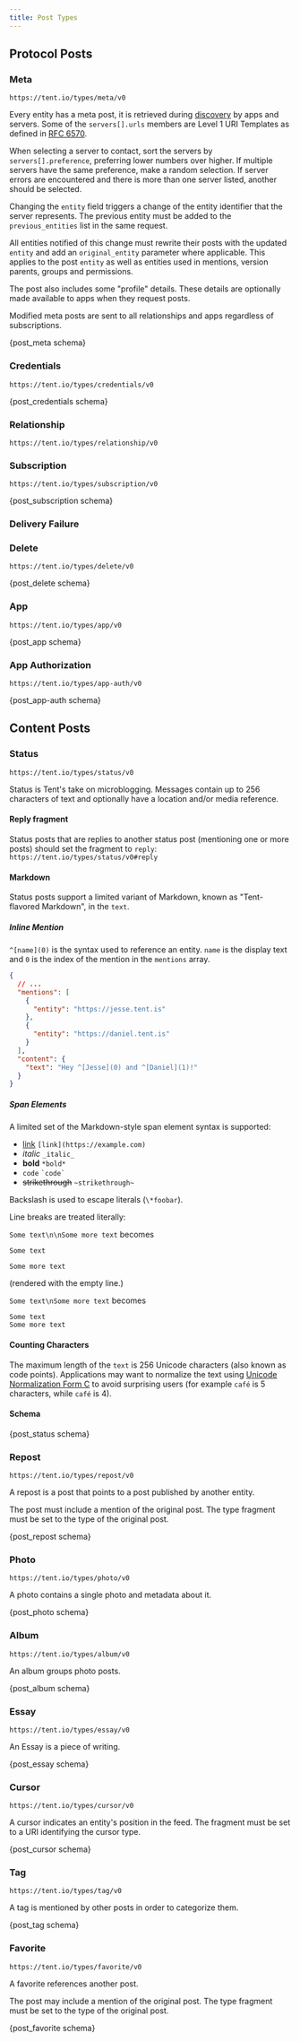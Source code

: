 ```yaml
---
title: Post Types
---
```


## Protocol Posts

### Meta

`https://tent.io/types/meta/v0`

Every entity has a meta post, it is retrieved during
[discovery](/docs/servers-entities#discovery) by apps and servers. Some of the
`servers[].urls` members are Level 1 URI Templates as defined in [RFC
6570](https://tools.ietf.org/html/rfc6570).

When selecting a server to contact, sort the servers by `servers[].preference`,
preferring lower numbers over higher. If multiple servers have the same
preference, make a random selection. If server errors are encountered and there
is more than one server listed, another should be selected.

Changing the `entity` field triggers a change of the entity identifier that the
server represents. The previous entity must be added to the `previous_entities`
list in the same request.

All entities notified of this change must rewrite their posts with the updated
`entity` and add an `original_entity` parameter where applicable. This applies
to the post `entity` as well as entities used in mentions, version parents,
groups and permissions.

The post also includes some "profile" details. These details are optionally made
available to apps when they request posts.

Modified meta posts are sent to all relationships and apps regardless of
subscriptions.

{post_meta schema}

### Credentials

`https://tent.io/types/credentials/v0`

{post_credentials schema}

### Relationship

`https://tent.io/types/relationship/v0`

### Subscription

`https://tent.io/types/subscription/v0`

{post_subscription schema}

### Delivery Failure

### Delete

`https://tent.io/types/delete/v0`

{post_delete schema}

### App

`https://tent.io/types/app/v0`

{post_app schema}

### App Authorization

`https://tent.io/types/app-auth/v0`

{post_app-auth schema}

## Content Posts

### Status

`https://tent.io/types/status/v0`

Status is Tent's take on microblogging. Messages contain up to 256 characters of
text and optionally have a location and/or media reference.


#### Reply fragment

Status posts that are replies to another status post (mentioning one or more
posts) should set the fragment to
`reply`: `https://tent.io/types/status/v0#reply`

#### Markdown

Status posts support a limited variant of Markdown, known as "Tent-flavored
Markdown", in the `text`.

##### Inline Mention

`^[name](0)` is the syntax used to reference an entity. `name` is the display
text and `0` is the index of the mention in the `mentions` array.

```json
{
  // ...
  "mentions": [
    {
      "entity": "https://jesse.tent.is"
    },
    {
      "entity": "https://daniel.tent.is"
    }
  ],
  "content": {
    "text": "Hey ^[Jesse](0) and ^[Daniel](1)!"
  }
}
```

##### Span Elements

A limited set of the Markdown-style span element syntax is supported:

- [link](https://example.com) `[link](https://example.com)`
- _italic_ `_italic_`
- **bold** `*bold*`
- `code` `` `code` ``
- ~~strikethrough~~ `~strikethrough~`

Backslash is used to escape literals (`\*foobar`).

Line breaks are treated literally:

`Some text\n\nSome more text` becomes

```text
Some text

Some more text
```

(rendered with the empty line.)

`Some text\nSome more text` becomes

```text
Some text
Some more text
```

#### Counting Characters

The maximum length of the `text` is 256 Unicode characters (also known as code
points). Applications may want to normalize the text using [Unicode
Normalization Form C](http://unicode.org/reports/tr15/) to avoid surprising
users (for example `café` is 5 characters, while `café` is 4).

#### Schema

{post_status schema}


### Repost

`https://tent.io/types/repost/v0`

A repost is a post that points to a post published by another entity.

The post must include a mention of the original post. The type fragment must be set to the type of the original post.

{post_repost schema}

### Photo

`https://tent.io/types/photo/v0`

A photo contains a single photo and metadata about it.

{post_photo schema}

### Album

`https://tent.io/types/album/v0`

An album groups photo posts.

{post_album schema}

### Essay

`https://tent.io/types/essay/v0`

An Essay is a piece of writing.

{post_essay schema}


### Cursor

`https://tent.io/types/cursor/v0`

A cursor indicates an entity's position in the feed. The fragment must be set to
a URI identifying the cursor type.

{post_cursor schema}

### Tag

`https://tent.io/types/tag/v0`

A tag is mentioned by other posts in order to categorize them.

{post_tag schema}

### Favorite

`https://tent.io/types/favorite/v0`

A favorite references another post.

The post may include a mention of the original post. The type fragment must be set to the type of the original post.

{post_favorite schema}
